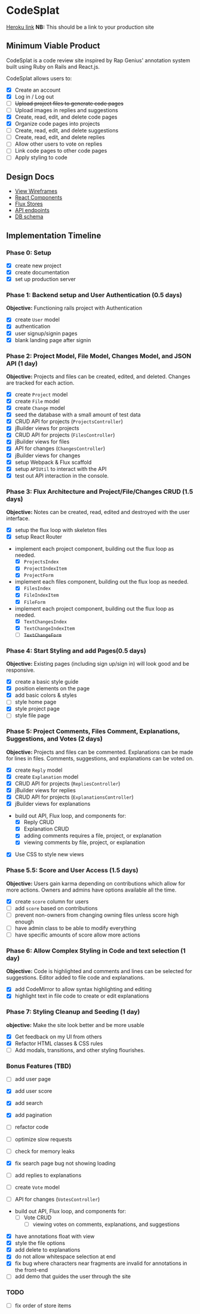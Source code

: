 # CodeSplat

[Heroku link][heroku] **NB:** This should be a link to your production site

[heroku]: https://mw-rgc.herokuapp.com/

## Minimum Viable Product

CodeSplat is a code review site inspired by Rap Genius' annotation system built using Ruby on Rails and React.js.

CodeSplat allows users to:

<!-- This is a Markdown checklist. Use it to keep track of your
progress. Put an x between the brackets for a checkmark: [x] -->

- [x] Create an account
- [x] Log in / Log out
- [ ] ~~Upload project files to generate code pages~~
- [ ] Upload images in replies and suggestions
- [x] Create, read, edit, and delete code pages
- [x] Organize code pages into projects
- [ ] Create, read, edit, and delete suggestions
- [ ] Create, read, edit, and delete replies
- [ ] Allow other users to vote on replies
- [ ] Link code pages to other code pages
- [ ] Apply styling to code

## Design Docs
* [View Wireframes][views]
* [React Components][components]
* [Flux Stores][stores]
* [API endpoints][api-endpoints]
* [DB schema][schema]

[views]: ./docs/views.md
[components]: ./docs/components.md
[stores]: ./docs/stores.md
[api-endpoints]: ./docs/api-endpoints.md
[schema]: ./docs/schema.md

## Implementation Timeline

### Phase 0: Setup
- [x] create new project
- [x] create documentation
- [x] set up production server

### Phase 1: Backend setup and User Authentication (0.5 days)

**Objective:** Functioning rails project with Authentication

- [x] create `User` model
- [x] authentication
- [x] user signup/signin pages
- [x] blank landing page after signin

### Phase 2: Project Model, File Model, Changes Model, and JSON API (1 day)

**Objective:** Projects and files can be created, edited, and deleted. Changes are tracked for each action.

- [x] create `Project` model
- [x] create `File` model
- [x] create `Change` model
- [x] seed the database with a small amount of test data
- [x] CRUD API for projects (`ProjectsController`)
- [x] jBuilder views for projects
- [x] CRUD API for projects (`FilesController`)
- [x] jBuilder views for files
- [x] API for changes (`ChangesController`)
- [x] jBuilder views for changes
- [x] setup Webpack & Flux scaffold
- [x] setup `APIUtil` to interact with the API
- [x] test out API interaction in the console.

### Phase 3: Flux Architecture and Project/File/Changes CRUD (1.5 days)

**Objective:** Notes can be created, read, edited and destroyed with the
user interface.

- [x] setup the flux loop with skeleton files
- [x] setup React Router
- implement each project component, building out the flux loop as needed.
  - [x] `ProjectsIndex`
  - [x] `ProjectIndexItem`
  - [x] `ProjectForm`
- implement each files component, building out the flux loop as needed.
  - [x] `FilesIndex`
  - [x] `FileIndexItem`
  - [x] `FileForm`
- implement each project component, building out the flux loop as needed.
  - [x] `TextChangesIndex`
  - [x] `TextChangeIndexItem`
  - [ ] ~~`TextChangeForm`~~

### Phase 4: Start Styling and add Pages(0.5 days)

**Objective:** Existing pages (including sign up/sign in) will look good and be responsive.

- [x] create a basic style guide
- [x] position elements on the page
- [x] add basic colors & styles
- [ ] style home page
- [x] style project page
- [ ] style file page

### Phase 5: Project Comments, Files Comment, Explanations, Suggestions, and Votes (2 days)

**Objective:** Projects and files can be commented. Explanations can be made for lines in files. Comments, suggestions, and explanations can be voted on.

- [x] create `Reply` model
- [x] create `Explanation` model
- [x] CRUD API for projects (`RepliesController`)
- [x] jBuilder views for replies
- [x] CRUD API for projects (`ExplanationsController`)
- [x] jBuilder views for explanations
- build out API, Flux loop, and components for:
  - [x] Reply CRUD
  - [x] Explanation CRUD
  - [x] adding comments requires a file, project, or explanation
  - [x] viewing comments by file, project, or explanation
- [x] Use CSS to style new views

### Phase 5.5: Score and User Access (1.5 days)

**Objective:** Users gain karma depending on contributions which allow for more actions. Owners and admins have options available all the time.

- [x] create `score` column for users
- [ ] add `score` based on contributions
- [ ] prevent non-owners from changing owning files unless score high enough
- [ ] have admin class to be able to modify everything
- [ ] have specific amounts of score allow more actions

### Phase 6: Allow Complex Styling in Code and text selection (1 day)

**Objective:** Code is highlighted and comments and lines can be selected for suggestions. Editor added to file code and explanations.

- [x] add CodeMirror to allow syntax highlighting and editing
- [x] highlight text in file code to create or edit explanations

### Phase 7: Styling Cleanup and Seeding (1 day)

**objective:** Make the site look better and be more usable

- [x] Get feedback on my UI from others
- [x] Refactor HTML classes & CSS rules
- [ ] Add modals, transitions, and other styling flourishes.

### Bonus Features (TBD)
- [ ] add user page
- [x] add user score
- [x] add search
- [x] add pagination
- [ ] refactor code
- [ ] optimize slow requests
- [ ] check for memory leaks
- [x] fix search page bug not showing loading
- [ ] add replies to explanations

- [ ] create `Vote` model
- [ ] API for changes (`VotesController`)
- build out API, Flux loop, and components for:
  - [ ] Vote CRUD
	- [ ] viewing votes on comments, explanations, and suggestions

- [x] have annotations float with view
- [x] style the file options
- [x] add delete to explanations
- [x] do not allow whitespace selection at end
- [x] fix bug where characters near fragments are invalid for annotations in the front-end
- [ ] add demo that guides the user through the site

[phase-one]: ./docs/phases/phase1.md
[phase-two]: ./docs/phases/phase2.md
[phase-three]: ./docs/phases/phase3.md
[phase-four]: ./docs/phases/phase4.md
[phase-five]: ./docs/phases/phase5.md

### TODO
- [ ] fix order of store items
